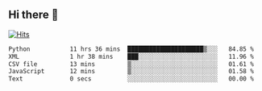 ## Hi there 👋

<!--
**alihaqberdi/alihaqberdi** is a ✨ _special_ ✨ repository because its `README.md` (this file) appears on your GitHub profile.

Here are some ideas to get you started:

- 🔭 I’m currently working on ...
- 🌱 I’m currently learning ...
- 👯 I’m looking to collaborate on ...
- 🤔 I’m looking for help with ...
- 💬 Ask me about ...
- 📫 How to reach me: ...
- 😄 Pronouns: ...
- ⚡ Fun fact: ...
-->

[![Hits](https://hits.sh/github.com/alihaqberdi.svg)](https://hits.sh/github.com/alihaqberdi/)

<!--START_SECTION:waka-->

```txt
Python           11 hrs 36 mins  █████████████████████▒░░░   84.85 %
XML              1 hr 38 mins    ███░░░░░░░░░░░░░░░░░░░░░░   11.96 %
CSV file         13 mins         ▒░░░░░░░░░░░░░░░░░░░░░░░░   01.61 %
JavaScript       12 mins         ▒░░░░░░░░░░░░░░░░░░░░░░░░   01.58 %
Text             0 secs          ░░░░░░░░░░░░░░░░░░░░░░░░░   00.00 %
```

<!--END_SECTION:waka-->
